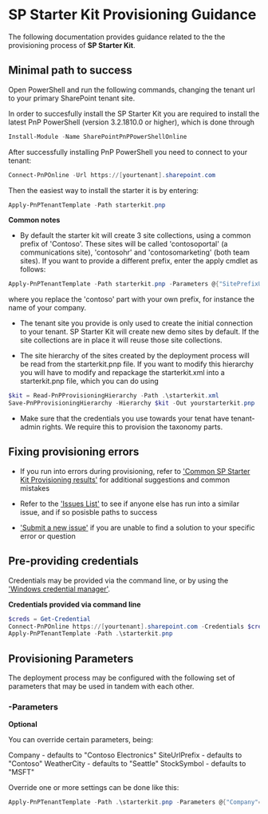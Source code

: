 # SP Starter Kit Provisioning Guidance

The following documentation provides guidance related to the the provisioning process of **SP Starter Kit**.


## Minimal path to success

Open PowerShell and run the following commands, changing the tenant url to your primary SharePoint tenant site.

In order to succesfully install the SP Starter Kit you are required to install the latest PnP PowerShell (version 3.2.1810.0 or higher), which is done through

```powershell
Install-Module -Name SharePointPnPPowerShellOnline
```

After successfully installing PnP PowerShell you need to connect to your tenant:

```powershell
Connect-PnPOnline -Url https://[yourtenant].sharepoint.com
```

Then the easiest way to install the starter it is by entering:

```powershell
Apply-PnPTenantTemplate -Path starterkit.pnp
```

**Common notes**

- By default the starter kit will create 3 site collections, using a common prefix of 'Contoso'. These sites will be called 'contosoportal' (a communications site), 'contosohr' and 'contosomarketing' (both team sites). If you want to provide a different prefix, enter the apply cmdlet as follows:

```powershell
Apply-PnPTenantTemplate -Path starterkit.pnp -Parameters @{"SitePrefixUrl"="contoso"}
```

where you replace the 'contoso' part with your own prefix, for instance the name of your company.

- The tenant site you provide is only used to create the initial connection to your tenant. SP Starter Kit will create new demo sites by default. If the site collections are in place it will reuse those site collections.

- The site hierarchy of the sites created by the deployment process will be read from the starterkit.pnp file. If you want to modify this hierarchy you will have to modify and repackage the starterkit.xml into a starterkit.pnp file, which you can do using

```powershell
$kit = Read-PnPProvisioningHierarchy -Path .\starterkit.xml
Save-PnPProvisioningHierarchy -Hierarchy $kit -Out yourstarterkit.pnp
```

- Make sure that the credentials you use towards your tenat have tenant-admin rights. We require this to provision the taxonomy parts.

## Fixing provisioning errors

- If you run into errors during provisioning, refer to ['Common SP Starter Kit Provisioning results'](../documentation/common-provision-results.md) for additional suggestions and common mistakes

- Refer to the ['Issues List'](https://github.com/SharePoint/sp-starter-kit/issues) to see if anyone else has run into a similar issue, and if so posisble paths to success

- ['Submit a new issue'](https://github.com/SharePoint/sp-starter-kit/issues) if you are unable to find a solution to your specific error or question

## Pre-providing credentials

Credentials may be provided via the command line, or by using the ['Windows credential manager'](https://www.youtube.com/watch?v=w7NJ_qTK1l8).

**Credentials provided via command line**

```powershell
$creds = Get-Credential
Connect-PnPOnline https://[yourtenant].sharepoint.com -Credentials $creds
Apply-PnPTenantTemplate -Path .\starterkit.pnp
```

## Provisioning Parameters

The deployment process may be configured with the following set of parameters that may be used in tandem with each other.

### -Parameters ###

**Optional**

You can override certain parameters, being:

Company - defaults to "Contoso Electronics"
SiteUrlPrefix - defaults to "Contoso"
WeatherCity - defaults to "Seattle"
StockSymbol - defaults to "MSFT"

Override one or more settings can be done like this:

```powershell
Apply-PnPTenantTemplate -Path .\starterkit.pnp -Parameters @{"Company"="Your Company Name";"SiteUrlPrefix"="YourCompany";"WeatherCity"="Stockholm"}
```
